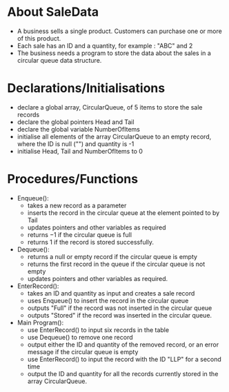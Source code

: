 # About SaleData

- A business sells a single product. Customers can purchase one or more of this product.
- Each sale has an ID and a quantity, for example : "ABC" and 2 
- The business needs a program to store the data about the sales in a circular queue data structure.

# Declarations/Initialisations

- declare a global array, CircularQueue, of 5 items to store the sale records
- declare the global pointers Head and Tail
- declare the global variable NumberOfItems
- initialise all elements of the array CircularQueue to an empty record, where the ID is null ("") and quantity is -1
- initialise Head, Tail and NumberOfItems to 0

# Procedures/Functions

- Enqueue():
  - takes a new record as a parameter
  - inserts the record in the circular queue at the element pointed to by Tail
  - updates pointers and other variables as required
  - returns −1 if the circular queue is full
  - returns 1 if the record is stored successfully.
- Dequeue():
  - returns a null or empty record if the circular queue is empty
  - returns the first record in the queue if the circular queue is not empty
  - updates pointers and other variables as required.
- EnterRecord():
  - takes an ID and quantity as input and creates a sale record
  - uses Enqueue() to insert the record in the circular queue
  - outputs "Full" if the record was not inserted in the circular queue
  - outputs "Stored" if the record was inserted in the circular queue.
- Main Program():
  - use EnterRecord() to input six records in the table
  - use Dequeue() to remove one record
  - output either the ID and quantity of the removed record, or an error message if the circular queue is empty
  - use EnterRecord() to input the record with the ID "LLP" for a second time
  - output the ID and quantity for all the records currently stored in the array CircularQueue.
